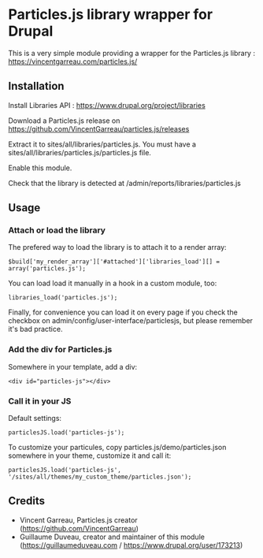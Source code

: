 # Particles.js library wrapper for Drupal

This is a very simple module providing a wrapper for the Particles.js library : https://vincentgarreau.com/particles.js/

## Installation

Install Libraries API : https://www.drupal.org/project/libraries

Download a Particles.js release on https://github.com/VincentGarreau/particles.js/releases

Extract it to sites/all/libraries/particles.js. You must have a sites/all/libraries/particles.js/particles.js file.

Enable this module.

Check that the library is detected at /admin/reports/libraries/particles.js

## Usage

### Attach or load the library

The prefered way to load the library is to attach it to a render array:

    $build['my_render_array']['#attached']['libraries_load'][] = array('particles.js');

You can load load it manually in a hook in a custom module, too:

    libraries_load('particles.js');

Finally, for convenience you can load it on every page if you check the checkbox on admin/config/user-interface/particlesjs, but please remember it's bad practice.

### Add the div for Particles.js

Somewhere in your template, add a div:

    <div id="particles-js"></div>

### Call it in your JS

Default settings:

    particlesJS.load('particles-js');

To customize your particules, copy particles.js/demo/particles.json somewhere in your theme, customize it and call it:

    particlesJS.load('particles-js', '/sites/all/themes/my_custom_theme/particles.json');

## Credits

+ Vincent Garreau, Particles.js creator (https://github.com/VincentGarreau)
+ Guillaume Duveau, creator and maintainer of this module (https://guillaumeduveau.com / https://www.drupal.org/user/173213)
